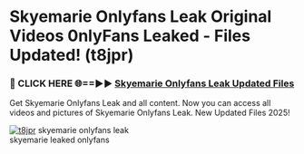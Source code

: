 # Skyemarie Onlyfans Leak Original Videos 0nlyFans Leaked - Files Updated! (t8jpr)

<h3>🔴 CLICK HERE 🌐==►► <a href="https://tinyurl.com/2jnfzry5" rel="nofollow">Skyemarie Onlyfans Leak Updated Files</a></h3>

Get Skyemarie Onlyfans Leak and all content. Now you can access all videos and pictures of Skyemarie Onlyfans Leak. New Updated Files 2025!

[![t8jpr](https://i.imgur.com/GyGTBgg.gif)](https://tinyurl.com/2jnfzry5)
skyemarie onlyfans leak<br>
skyemarie leaked onlyfans